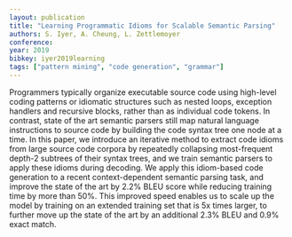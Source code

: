 ```yaml
---
layout: publication
title: "Learning Programmatic Idioms for Scalable Semantic Parsing"
authors: S. Iyer, A. Cheung, L. Zettlemoyer
conference: 
year: 2019
bibkey: iyer2019learning
tags: ["pattern mining", "code generation", "grammar"]
---
```

Programmers typically organize executable source code using high-level coding patterns or idiomatic structures such as nested loops, exception handlers and recursive blocks, rather than as individual code tokens. In contrast, state of the art semantic parsers still map natural language instructions to source code by building the code syntax tree one node at a time. In this paper, we introduce an iterative method to extract code idioms from large source code corpora by repeatedly collapsing most-frequent depth-2 subtrees of their syntax trees, and we train semantic parsers to apply these idioms during decoding. We apply this idiom-based code generation to a recent context-dependent semantic parsing task, and improve the state of the art by 2.2% BLEU score while reducing training time by more than 50%. This improved speed enables us to scale up the model by training on an extended training set that is 5x times larger, to further move up the state of the art by an additional 2.3% BLEU and 0.9% exact match. 
